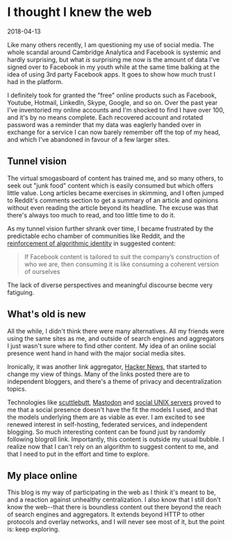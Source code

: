 # I thought I knew the web
<time>2018-04-13</time>

Like many others recently, I am questioning my use of social media. The whole scandal around Cambridge Analytica and Facebook is systemic and hardly surprising, but what _is_ surprising me now is the amount of data I've signed over to Facebook in my youth while at the same time balking at the idea of using 3rd party Facebook apps. It goes to show how much trust I had in the platform.

I definitely took for granted the "free" online products such as Facebook, Youtube, Hotmail, LinkedIn, Skype, Google, and so on. Over the past year I've inventoried my online accounts and I'm shocked to find I have over 100, and it's by no means complete. Each recovered account and rotated password was a reminder that my data was eaglerly handed over in exchange for a service I can now barely remember off the top of my head, and which I've abandoned in favour of a few larger sites.

## Tunnel vision
The virtual smogasboard of content has trained me, and so many others, to seek out "junk food" content which is easily consumed but which offers little value. Long articles became exercises in skimming, and I often jumped to Reddit's comments section to get a summary of an article and opinions without even reading the article beyond its headline. The excuse was that there's always too much to read, and too little time to do it.

As my tunnel vision further shrank over time, I became frustrated by the predictable echo chamber of communities like Reddit, and the [reinforcement of algorithmic identity][1] in suggested content:

> If Facebook content is tailored to suit the company’s construction of who we are, then consuming it is like consuming a coherent version of ourselves

The lack of diverse perspectives and meaningful discourse becme very fatiguing.

## What's old is new
All the while, I didn't think there were many alternatives. All my friends were using the same sites as me, and outside of search engines and aggregators I just wasn't sure where to find other content. My idea of an online social presence went hand in hand with the major social media sites.

Ironically, it was another link aggregator, [Hacker News][2], that started to change my view of things. Many of the links posted there are to independent bloggers, and there's a theme of privacy and decentralization topics.

Technologies like [scuttlebutt][3], [Mastodon][5] and [social UNIX servers][4] proved to me that a social presence doesn't have the fit the models I used, and that the models underlying them are as viable as ever. I am excited to see renewed interest in self-hosting, federated services, and independent blogging. So much interesting content can be found just by randomly following blogroll link. Importantly, this content is outside my usual bubble. I realize now that I can't rely on an algorithm to suggest content to me, and that I need to put in the effort and time to explore.

## My place online
This blog is my way of participating in the web as I think it's meant to be, and a reaction against unhealthy centralization. I also know that I still don't know the web--that there is boundless content out there beyond the reach of search engines and aggregators. It extends beyond HTTP to other protocols and overlay networks, and I will never see most of it, but the point is: keep exploring.

[1]: http://reallifemag.com/sick-of-myself/
[2]: https://news.ycombinator.com/
[3]: https://www.scuttlebutt.nz/
[4]: https://tilde.town/
[5]: https://mastodon.social